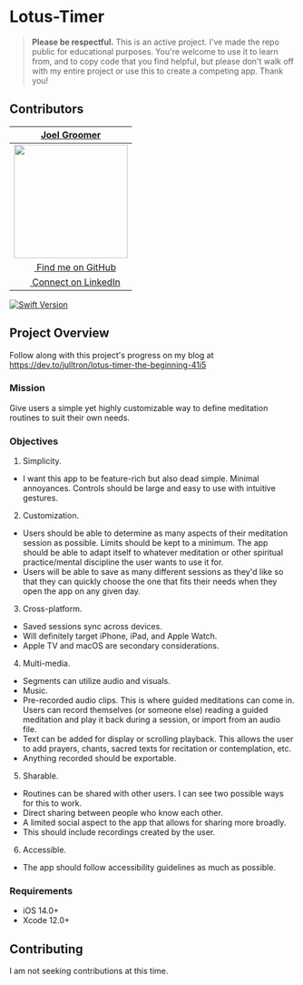 # Lotus-Timer

>**Please be respectful.** This is an active project. I've made the repo public for educational purposes. You're welcome to use it to learn from, and to copy code that you find helpful, but please don't walk off with my entire project or use this to create a competing app.
Thank you!




## Contributors

|                                       [Joel Groomer](https://github.com/joelgroomer)                                        |
| :-----------------------------------------------------------------------------------------------------------: |
|                      [<img src="https://github.com/Lambda-School-Labs/wowo-ios/blob/master/README_images/Joel.jpg?raw=true" width = "200" />](https://github.com/joelgroomer)                       |
|                 [<img src="https://github.com/favicon.ico" width="15"> Find me on GitHub](https://github.com/joelgroomer)                 |
| [ <img src="https://static.licdn.com/sc/h/al2o9zrvru7aqj8e1x2rzsrca" width="15"> Connect on LinkedIn](https://www.linkedin.com/in/joelgroomer/) |


[![Swift Version][swift-image]][swift-url]


## Project Overview

Follow along with this project's progress on my blog at <https://dev.to/julltron/lotus-timer-the-beginning-41i5>


### Mission

Give users a simple yet highly customizable way to define meditation routines to suit their own needs.


### Objectives

1. Simplicity.
  * I want this app to be feature-rich but also dead simple. Minimal annoyances.
    Controls should be large and easy to use with intuitive gestures.
2. Customization.
  * Users should be able to determine as many aspects of their meditation session as possible. Limits should be kept to a minimum. The app should be able to adapt itself to whatever meditation or other spiritual practice/mental discipline the user wants to use it for.
  * Users will be able to save as many different sessions as they'd like so that they can quickly choose the one that fits their needs when they open the app on any given day.
3. Cross-platform.
  * Saved sessions sync across devices.
  * Will definitely target iPhone, iPad, and Apple Watch.
  * Apple TV and macOS are secondary considerations.
4. Multi-media.
  * Segments can utilize audio and visuals.
  * Music.
  * Pre-recorded audio clips. This is where guided meditations can come in. Users can record themselves (or someone else) reading a guided meditation and play it back during a session, or import from an audio file.
  * Text can be added for display or scrolling playback. This allows the user to add prayers, chants, sacred texts for recitation or contemplation, etc.
  * Anything recorded should be exportable.
5. Sharable.
  * Routines can be shared with other users. I can see two possible ways for this to work.
  * Direct sharing between people who know each other.
  * A limited social aspect to the app that allows for sharing more broadly.
  * This should include recordings created by the user.
6. Accessible.
  * The app should follow accessibility guidelines as much as possible.

### Requirements

-   iOS 14.0+
-   Xcode 12.0+

## Contributing

I am not seeking contributions at this time.



[swift-image]: https://img.shields.io/badge/swift-5.0-orange.svg
[swift-url]: https://swift.org/
[license-image]: https://img.shields.io/badge/License-MIT-blue.svg
[license-url]: LICENSE
